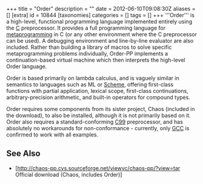 +++
title = "Order"
description = ""
date = 2012-06-10T09:08:30Z
aliases = []
[extra]
id = 10844
[taxonomies]
categories = []
tags = []
+++
'''Order''' is a high-level, functional programming language implemented entirely using the [C](https://rosettacode.org/wiki/C) preprocessor. It provides a full programming language for [metaprogramming](https://rosettacode.org/wiki/metaprogramming) in C (or any other environment where the C preprocessor can be used). A debugging environment and line-by-line evaluator are also included. Rather than building a library of macros to solve specific metaprogramming problems individually, Order-PP implements a continuation-based virtual machine which then interprets the high-level Order language.

Order is based primarily on lambda calculus, and is vaguely similar in semantics to languages such as ML or [Scheme](https://rosettacode.org/wiki/Scheme), offering first-class functions with partial application, lexical scope, first-class continuations, arbitrary-precision arithmetic, and built-in operators for compound types.

Order requires some components from its sister project, Chaos (included in the download), to also be installed, although it is not primarily based on it. Order also requires a standard-conforming [C99](https://rosettacode.org/wiki/C99) preprocessor, and has absolutely no workarounds for non-conformance - currently, only [GCC](https://rosettacode.org/wiki/GCC) is confirmed to work with all examples.

## See Also
* [http://chaos-pp.cvs.sourceforge.net/viewvc/chaos-pp/?view=tar Official download (Chaos, includes Order)]
